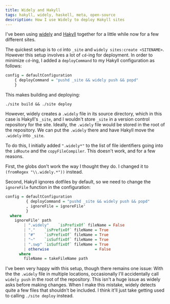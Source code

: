 ```yaml
---
title: Widely and Hakyll
tags: hakyll, widely, haskell, meta, open-source
description: How I use Widely to deploy Hakyll sites
---
```


I've been using [widely](http://www.celador.mn/widely) and [Hakyll](http://jaspervdj.be/hakyll/) together for a little while now for a few different sites.

The quickest setup is to `cd` into `_site` and `widely sites:create <SITENAME>`. However this setup involves a lot of `cd`-ing for deployment. In order to minimize `cd`-ing, I added a `deployCommand` to my Hakyll configuration as follows:

``` haskell
config = defaultConfiguration
    { deployCommand = "pushd _site && widely push && popd"
    }
```

This makes building and deploying:

    ./site build && ./site deploy

However, widely creates a `.widely` file in its source directory, which in this case is Hakyll's `_site`, and I wouldn't store `_site` in a version control repository for the site. Ideally, the `.widely` file would be stored in the root of the repository. We can put the `.widely` there and have Hakyll move the `.widely` into `_site`.

To do this, I initially added `".widely*"` to the list of file identifiers going into the `idRoute` and the `copyFileCompiler`. This doesn't work, and for a few reasons.

First, the globs don't work the way I thought they do. I changed it to `(fromRegex "\\.widely.*"))` instead.

Second, Hakyll ignores dotfiles by default, so we need to change the `ignoreFile` function in the configuration:

``` haskell
config = defaultConfiguration
         { deployCommand = "pushd _site && widely push && popd"
         , ignoreFile = ignoreFile'
         }
  where
    ignoreFile' path
        | ".widely"    `isPrefixOf` fileName = False
        | "."    `isPrefixOf` fileName = True
        | "#"    `isPrefixOf` fileName = True
        | "~"    `isSuffixOf` fileName = True
        | ".swp" `isSuffixOf` fileName = True
        | otherwise                    = False
      where
        fileName = takeFileName path
```

I've been very happy with this setup, though there remains one issue: With the the `.widely` file in multiple locations, occasionally I'll accidentally call `widely push` in the root of the repository. This isn't a huge issue as widely asks before making changes. When I make this mistake, widely detects quite a few files that shouldn't be included. I think it'll just take getting used to calling `./site deploy` instead.
